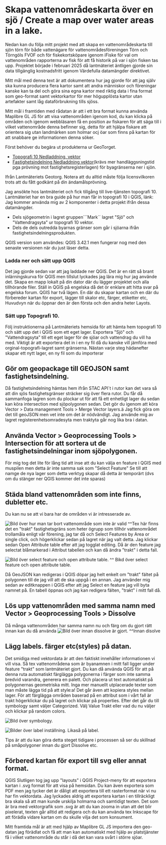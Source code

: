 # Skapa vattenområdeskarta över en sjö / Create a map over water areas in a lake.

Nedan kan du följa mitt projekt med att skapa en vattenområdeskarta till sjön törn för både vattenägare för vattenområdesföreningen Törn och Törngöls FVOF och för fiskekortsköpare igenom iFiske för val om vattenområden rapporterna av fisk för att få historik på var i sjön fisken tas upp. Projektet började i februari 2025 då lantmäteriet äntligen gjorde sin data tillgänglig kostnadsfritt igenom Värdefulla datamängder direktivet.

Mitt mål med denna text är att dokumentera hur jag gjorde för att jag själv ska kunna producera flera kartor samt att andra människor och föreningar kanske kan ta del och göra sina egna kartor med riktig data i fina format som geo-format samt vektorkartor för mer högupplösta kartor utan artefakter samt låg dataförbrukning tills sjöss.

Mitt mål i framtiden med rådatan är att i ett bra format kunna använda Maplibre GL JS för att visa vattenområden igenom kod, du kan klicka på områden och igenom webbläsaren få en position av fiskaren för att säga till i vilket vattenområde denna befinner sig, detta för att hjälpa fiskare att orientera sig utan landmärken som holmar ocj öar som finns på kartan för att snabbare ge informationen denna söker.

Först behöver du begära ut produkterna ur GeoTorget.
- [Topografi 10 Nedladdning, vektor](https://geotorget.lantmateriet.se/dokumentation/GEODOK/51/latest.html)
- [Fastighetsindelning Nedladdning vektor](https://geotorget.lantmateriet.se/dokumentation/GEODOK/28/latest.html)(krävs mer handläggsningstid pga prövning mot fastighetsregisterlagen) för byagränserna ner i sjön.

Ifrån Lantmäteriets Geotorg. Notera att du alltid måste följa licensvilkoren trots att du fått godkänt på din ändamålsprövning.

Jag ansökte hos lantmäteriet och fick tillgång till live-tjänsten topografi 10. Lantmäteriet har en bra guide på hur man får in topografi 10 i QGIS, länk:
Jag kommer använda mig av 2 komponenter i detta projekt ifrån dessa datamängder.
- Dels sjögeometrin i lagret gruppen´´´Mark´´ lagret "Sjö" och "Vattendragsyta" ur topografi 10 vektor.
- Dels de dels outredda byarnas gränser som går i sjöarna ifrån fastighetsindelningsprodukten.


QGIS version som användes: QGIS 3.42.1 men fungerar nog med den senaste versionen när du just läser detta.

### Ladda ner och sätt upp QGIS
Det jag gjorde sedan var att jag laddade ner QGIS. Det är en rätt så brant inlärningskurva för QGIS men tillslut lyckades jag lära mig hur jag använde det. Skapa en mapp lokalt på din dator där du lägger projektet och alla tillhörande filer. Ställ in QGIS på engelska då det ör enklare att hitta svar på engelska forum. QGIS har två lägen. En där du skapar kartan och en där du förbereder kartan för export, lägger till skalor etc, färger, etiketter etc, Huvudvyn när du öppnar den är den första och den andra heter Layots. 


### Sätt upp Topografi 10.
Följ instruktionerna på Lantmäteriets hemsida för att hämta hem topografi 10 och sätt upp det i QGIS som ett eget lager. Exportera "Sjö" och "Vattendragsyta" till ett eget lager för de sjöar och vattendrag du vill ha med. Viktigt är att exportera det in i en ny fil då du kanske vill jämföra med orginal-topografi-lagret samt gränserna. Nästan varje steg hädanefter skapar ett nytt lager, en ny fil som du importerar



## Gör om geopackage till GEOJSON samt fastighetsindelning.
Då fastighetsindelning hämtas hem ifrån STAC API´t i rutor kan det vara så att din sjös fastighetsgränser sträcker sig över flera rutor. Du får då sammanfoga lagren som du plockar ut för att få ett enhetligt lager du sedan kan köra intersection med sjöpolygonen sedan. Det gör du igenom att köra Vector > Data management Tools > Merge Vector layers.ä
Jag fick göra om det till geoJSON men vet inte om det är nödvändigt. Jag använde mig av lagret registerenhetsomradesyta men traktyta går nog lika bra i datan.


## Använda Vector > Geoprocessing Tools > Intersection för att sortera ut de fastighetsindelningar inom sjöpolygonen.
För mig tog det lite för lång tid att inse att du kan välja en feature i QGIS med muspilen men detta är inte samma sak som "Select Feature"
Se till att namge de nya lager som detta verktyg skapar då detta är temporärt (dvs om du stänger ner QGIS kommer det inte sparas)


## Städa bland vattenområden som inte finns, dubletter etc.
Du kan nu se att vi bara har de områden vi är intresserade av.

![Bild över hur man tar bort vattenområde som inte är valid](<images/metod-vattenkarta/Ögruppen ska bort.png>)
^^Tex här finns det en "trakt" fastighetsgräns som heter ögrupp som tillhör vattenområdet trollamåla enligt vår förening, jag tar då och Select Features by Area or single click, och högerklickar sedan på lagret när jag valt detta. Jag klickar sedan Open Attribute table efter att jag togglat editing. Då är den feature jag selectat blåmarkerad i Attribut tabellen och kan då ändra "trakt" i detta fall. 

![Bild över select feature och open attribute table. ](images/metod-vattenkarta/click-touchup.png)
^^ Bikd över select feature och open attribute table. 

Då GeoJSON kan redigeras i QGIS döpar jag helt enkelt om "trakt" fältet på polygonen till de jag vill att de ska uppgå i en annan.
Jag använder mig sedan av editknappen i QGIS efter att jag Select en feature jag vill byta namnet på. En tabell öppnas och jag kan redigera fälten, "trakt" i mitt fall då. 



## Lös upp vattenområden med samma namn med Vector > Geoprocessing Tools > Dissolve
Då många vattenområden har samma namn nu och färg om du gjort rätt innan kan du då använda
![Bild över innan dissolve är gjort.](<images/metod-vattenkarta/Innan upplöst.png>) 
^^Innan disolve



## Lägg labels. färger etc(styles) på datan.
Det smidiga med vektordata är att den faktiskt innehåller informationen vi vill visa. Så tex vattenområdena som är byanamnen i mitt fall ligger under feature "trakt" som lantmäteriet gjort. Du kan då använda QGIS för att på denna ruta automatiskt färglägga polygonerna i färger som inte samma bredvid varandra, generera en palett. Och placera ut text automatiskt på polygonernas geometriska mitt. Inga mer manuellt utplacerade texter som man måste lägga tid på att style:a! Det går även att kopiera styles mellan lager. För att färglägga områden baserad på en attribut som i vårt fall är trakt högerklickar du på lagret och klickar på properties. Efter det går du till symbology samt väljer Categorized. Välj Value Trakt eller vad du nu väljer och klickar på random colors. 


![Bild över symbology.](images/metod-vattenkarta/style-symbology.png)

![Bilder över label inställning.](images/metod-vattenkarta/labels.png)
Likaså på label.

Tips är att du kan göra detta steget tidigare i processen så ser du skillnad på småpolygoner innan du gjort Dissolve etc.


##  Förbered kartan för export till svg eller annat format.
QGIS Slutligen tog jag upp "layouts" i QGIS Project-meny för att exportera kartan i .svg format för att visa på hemsidan. Du kan även exportera som PDF men jag tycker det är dåligt att exportera till ett rasterformat när vi nu har fin vektordata. Jag lyckades aldrig att exportera kartan i en tillräckligt bra skala så att man kunde urskilja holmarna och samtidigt texten. Det som är bra med vektorgrafik som .svg är att du kan zooma in utan att det blir pixelerat, texten går alltid att redigera och du kan använda tex Inkscape för att förädla vidare kartan om du skulle vilja det som konsument.

Mitt framtida mål är att med hjälp av Maplibre GL JS importera den geo-datan jag förädlat och få att man kan automatiskt med hjälp av platstjänster få i vilket vattenområde du står i då det kan vara svårt i större sjöar.